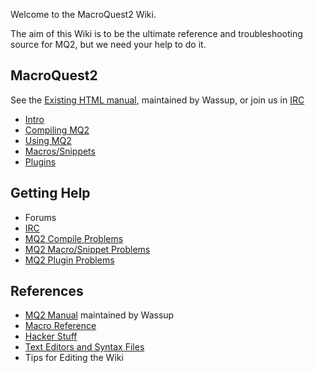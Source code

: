 Welcome to the MacroQuest2 Wiki.

The aim of this Wiki is to be the ultimate reference and troubleshooting source for MQ2, but we need your help to do
it.

## MacroQuest2

See the [Existing HTML manual](https://macroquest2.com/includes/wassup/manual.php), maintained by
Wassup, or join us in [IRC](documentation/macroquest2-irc.md)

-   [Intro](documentation/macroquest2-intro.md)
-   [Compiling MQ2](documentation/macroquest2-compiling.md)
-   [Using MQ2](documentation/macroquest2-using.md)
-   [Macros/Snippets](documentation/macroquest2-macros.md)
-   [Plugins](documentation/macroquest2-plugins.md)

## Getting Help

-   Forums
-   [IRC](documentation/macroquest2-irc.md)
-   [MQ2 Compile Problems](documentation/help-compiling.md)
-   [MQ2 Macro/Snippet Problems](documentation/help-macros.md)
-   [MQ2 Plugin Problems](documentation/help-plugins.md)

## References

-   [MQ2 Manual](https://macroquest2.com/includes/wassup/manual.php) maintained by Wassup
-   [Macro Reference](documentation/macro-reference.md)
-   [Hacker Stuff](general-information/hacker-stuff.md)
-   [Text Editors and Syntax Files](application/text-editors.md)
-   Tips for Editing the Wiki


